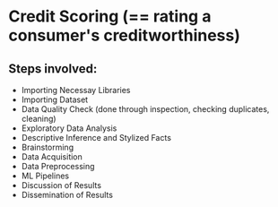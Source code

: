 
# Credit Scoring (== rating a consumer's creditworthiness)
## Steps involved:
* Importing Necessay Libraries
* Importing Dataset
* Data Quality Check (done through inspection, checking duplicates, cleaning)
* Exploratory Data Analysis
* Descriptive Inference and Stylized Facts
* Brainstorming
* Data Acquisition
* Data Preprocessing
* ML Pipelines
* Discussion of Results
* Dissemination of Results




